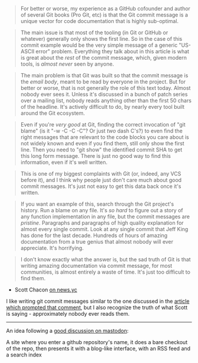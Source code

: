 > For better or worse, my experience as a GitHub cofounder and author of several Git books (Pro Git, etc) is that the Git commit message is a unique vector for code documentation that is highly sub-optimal.

> The main issue is that most of the tooling (in Git or GitHub or whatever) generally only shows the first line. So in the case of this commit example would be the very simple message of a generic "US-ASCII error" problem. Everything they talk about in this article is what is great about the _rest_ of the commit message, which, given modern tools, is _almost never_ seen by anyone.

> The main problem is that Git was built so that the commit message is the _email body_, meant to be read by everyone in the project. But for better or worse, that is not generally the role of this text today. Almost nobody ever sees it. Unless it's discussed in a bunch of patch series over a mailing list, nobody reads anything other than the first 50 chars of the headline. It's actively difficult to do, by nearly every tool built around the Git ecosystem.

> Even if you're _very good_ at Git, finding the correct invocation of "git blame" (is it "-w -C -C -C"? Or just _two_ dash C's?) to even find the right messages that are relevant to the code blocks you care about is not widely known and even if you find them, still only show the first line. Then you need to "git show" the identified commit SHA to get this long form message. There is just no good way to find this information, even if it's well written.

> This is one of my biggest complaints with Git (or, indeed, any VCS before it), and I think why people just don't care much about good commit messages. It's just not easy to get this data back once it's written.

> If you want an example of this, search through the Git project's history. Run a blame on any file. It's _so hard_ to figure out a story of any function implementation in any file, but the commit messages are _pristine_. Paragraphs and paragraphs of high quality explanation for almost every single commit. Look at any single commit that Jeff King has done for the last decade. Hundreds of hours of amazing documentation from a true genius that almost nobody will ever appreciate. It's horrifying.

> I don't know exactly what the answer is, but the sad truth of Git is that writing amazing documentation via commit message, for most communities, is almost entirely a waste of time. It's just too difficult to find them.

- Scott Chacon [on news.yc](https://news.ycombinator.com/item?id=39218538)

I like writing git commit messages similar to the one discussed in the [article which prompted that comment](https://news.ycombinator.com/item?id=39217149), but I also recognize the truth of what Scott is saying - approximately nobody ever reads them.

---

An idea following a [good discussion on mastodon](https://merveilles.town/@akkartik/111859196193506562):

A site where you enter a github repository's name, it does a bare checkout of the repo, then presents it with a blog-like interface, with an RSS feed and a search index